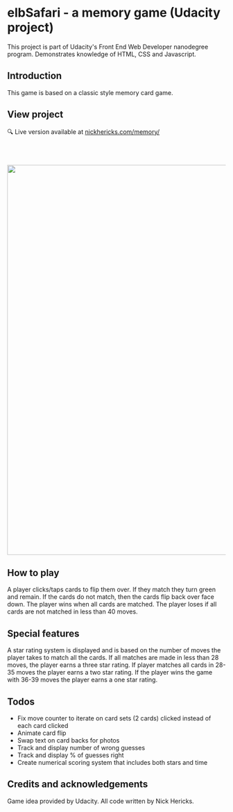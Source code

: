 
# elbSafari - a memory game (Udacity project)

This project is part of Udacity's Front End Web Developer nanodegree program. Demonstrates knowledge of HTML, CSS and Javascript.

## Introduction

This game is based on a classic style memory card game.


## View project
 :mag: Live version available at [nickhericks.com/memory/](https://nickhericks.com/memory/)

<br><br>

<img src="https://res.cloudinary.com/dtqevfsxh/image/upload/v1540559469/portfolio/elb3_screenshot_1200.png" width="899">


## How to play

A player clicks/taps cards to flip them over. If they match they turn green and remain. If the cards do not match, then the cards flip back over face down. The player wins when all cards are matched. The player loses if all cards are not matched in less than 40 moves.

## Special features

A star rating system is displayed and is based on the number of moves the player takes to match all the cards. If all matches are made in less than 28 moves, the player earns a three star rating. If player matches all cards in 28-35 moves the player earns a two star rating. If the player wins the game with 36-39 moves the player earns a one star rating.

## Todos

* Fix move counter to iterate on card sets (2 cards) clicked instead of each card clicked
* Animate card flip
* Swap text on card backs for photos
* Track and display number of wrong guesses
* Track and display % of guesses right
* Create numerical scoring system that includes both stars and time

## Credits and acknowledgements

Game idea provided by Udacity. All code written by Nick Hericks.
